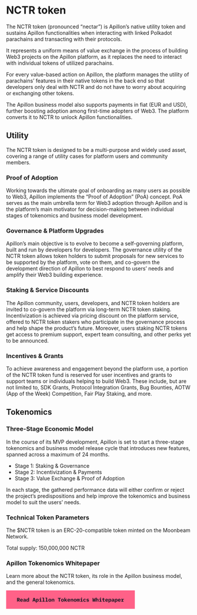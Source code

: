 # NCTR token

The NCTR token (pronounced “nectar”) is Apillon’s native utility token and sustains Apillon functionalities when interacting with linked Polkadot parachains and transacting with their protocols. 

It represents a uniform means of value exchange in the process of building Web3 projects on the Apillon platform, as it replaces the need to interact with individual tokens of utilized parachains.

For every value-based action on Apillon, the platform manages the utility of parachains’ features in their native tokens in the back end so that developers only deal with NCTR and do not have to worry about acquiring or exchanging other tokens.

The Apillon business model also supports payments in fiat (EUR and USD), further boosting adoption among first-time adopters of Web3. The platform converts it to NCTR to unlock Apillon functionalities.

## Utility

The NCTR token is designed to be a multi-purpose and widely used asset, covering a range of utility cases for platform users and community members.

### Proof of Adoption

Working towards the ultimate goal of onboarding as many users as possible to Web3, Apillon implements the “Proof of Adoption” (PoA) concept. PoA serves as the main umbrella term for Web3 adoption through Apillon and is the platform’s main motivator for decision-making between individual stages of tokenomics and business model development.

### Governance & Platform Upgrades

Apillon’s main objective is to evolve to become a self-governing platform, built and run by developers for developers. The governance utility of the NCTR token allows token holders to submit proposals for new services to be supported by the platform, vote on them, and co-govern the development direction of Apillon to best respond to users’ needs and amplify their Web3 building experience.

### Staking & Service Discounts

The Apillon community, users, developers, and NCTR token holders are invited to co-govern the platform via long-term NCTR token staking. Incentivization is achieved via pricing discount on the platform service, offered to NCTR token stakers who participate in the governance process and help shape the product’s future. Moreover, users staking NCTR tokens get access to premium support, expert team consulting, and other perks yet to be announced.

### Incentives & Grants

To achieve awareness and engagement beyond the platform use, a portion of the NCTR token fund is reserved for user incentives and grants to support teams or individuals helping to build Web3. These include, but are not limited to, SDK Grants, Protocol Integration Grants, Bug Bounties, AOTW (App of the Week) Competition, Fair Play Staking, and more.

## Tokenomics

### Three-Stage Economic Model

In the course of its MVP development, Apillon is set to start a three-stage tokenomics and business model release cycle that introduces new features, spanned across a maximum of 24 months.

* Stage 1: Staking & Governance
* Stage 2: Incentivization & Payments
* Stage 3: Value Exchange & Proof of Adoption

In each stage, the gathered performance data will either confirm or reject the project’s predispositions and help improve the tokenomics and business model to suit the users’ needs.

### Technical Token Parameters

The $NCTR token is an ERC-20-compatible token minted on the Moonbeam Network. 

Total supply: 150,000,000 NCTR

### Apillon Tokenomics Whitepaper

Learn more about the NCTR token, its role in the Apillon business model, and the general tokenomics.

[![read-tokenomics-whitepaper](/assets/Apillon-Read-Apillon-Tokenomics-Whitepaper@2x.png)](https://apillon.io/files/Apillon_Tokenomics_Whitepaper.pdf)
